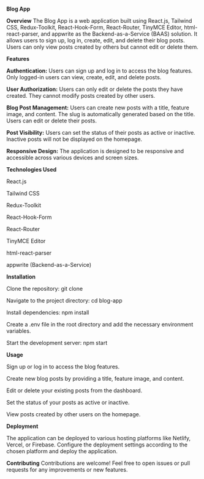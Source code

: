 **Blog App**


**Overview**
The Blog App is a web application built using React.js, Tailwind CSS, Redux-Toolkit, React-Hook-Form, React-Router, TinyMCE Editor, html-react-parser, and appwrite as the Backend-as-a-Service (BAAS) solution.     It allows users to sign up, log in, create, edit, and delete their blog posts. Users can only view posts created by others but cannot edit or delete them.


**Features**

**Authentication:** Users can sign up and log in to access the blog features. Only logged-in users can view, create, edit, and delete posts.

**User Authorization:** Users can only edit or delete the posts they have created. They cannot modify posts created by other users.

**Blog Post Management:** Users can create new posts with a title, feature image, and content. The slug is automatically generated based on the title. Users can edit or delete their posts.

**Post Visibility:** Users can set the status of their posts as active or inactive. Inactive posts will not be displayed on the homepage.

**Responsive Design:** The application is designed to be responsive and accessible across various devices and screen sizes.


**Technologies Used**

React.js

Tailwind CSS

Redux-Toolkit

React-Hook-Form

React-Router

TinyMCE Editor

html-react-parser

appwrite (Backend-as-a-Service)


**Installation**

Clone the repository: git clone <repository-url>

Navigate to the project directory: cd blog-app

Install dependencies: npm install

Create a .env file in the root directory and add the necessary environment variables.

Start the development server: npm start


**Usage**

Sign up or log in to access the blog features.

Create new blog posts by providing a title, feature image, and content.

Edit or delete your existing posts from the dashboard.

Set the status of your posts as active or inactive.

View posts created by other users on the homepage.


**Deployment**

The application can be deployed to various hosting platforms like Netlify, Vercel, or Firebase. Configure the deployment settings according to the chosen platform and deploy the application.


**Contributing**
Contributions are welcome! Feel free to open issues or pull requests for any improvements or new features.

